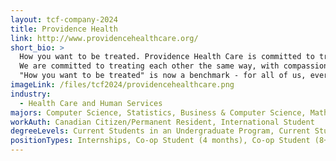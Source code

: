 ```yaml
---
layout: tcf-company-2024
title: Providence Health
link: http://www.providencehealthcare.org/
short_bio: >
  How you want to be treated. Providence Health Care is committed to treating those we serve with compassion and respect.
  We are committed to treating each other the same way, with compassion and respect. While it started with very humble roots, the Providence of today has grown; now there are almost 9,000 people working at our 17 sites. We have 8,000 staff, 1,500 medical staff/physicians, 200 researchers, 1,600 volunteers.
  "How you want to be treated" is now a benchmark - for all of us, every day.
imageLink: /files/tcf2024/providencehealthcare.png
industry:
  - Health Care and Human Services
majors: Computer Science, Statistics, Business & Computer Science, Mathematics, Cognitive Science, Neuroscience, Physics, Data Science, Computer Engineering, Electrical Engineering, Engineering Physics, Mechanical Engineering, Biomedical Engineering, Other Engineering
workAuth: Canadian Citizen/Permanent Resident, International Student
degreeLevels: Current Students in an Undergraduate Program, Current Students in a Masters Program, Current Students in a Phd Program, Graduated with an Undergraduate Degree, Graduated with a Graduate Degree (Masters or Phd)
positionTypes: Internships, Co-op Student (4 months), Co-op Student (8+ months), Recent Graduate, Part-time, Full-time, Temporary (Less than 4 months)
---
```

